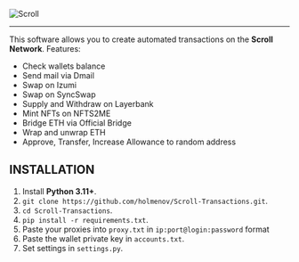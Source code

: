 ![Scroll](https://i.imgur.com/CT6vkHr.jpeg)

---

This software allows you to create automated transactions on the **Scroll Network**. Features:

- Check wallets balance
- Send mail via Dmail
- Swap on Izumi
- Swap on SyncSwap
- Supply and Withdraw on Layerbank
- Mint NFTs on NFTS2ME
- Bridge ETH via Official Bridge
- Wrap and unwrap ETH
- Approve, Transfer, Increase Allowance to random address

## INSTALLATION

1. Install **Python 3.11+**.
2. `git clone https://github.com/holmenov/Scroll-Transactions.git`.
3. `cd Scroll-Transactions`.
4. `pip install -r requirements.txt`.
5. Paste your proxies into `proxy.txt` in `ip:port@login:password` format
6. Paste the wallet private key in `accounts.txt`.
7. Set settings in `settings.py`.